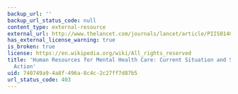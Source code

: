 ```yaml
---
backup_url: ''
backup_url_status_code: null
content_type: external-resource
external_url: http://www.thelancet.com/journals/lancet/article/PIIS0140-6736(11)61093-3/
has_external_license_warning: true
is_broken: true
license: https://en.wikipedia.org/wiki/All_rights_reserved
title: 'Human Resources for Mental Health Care: Current Situation and Strategies for
  Action'
uid: 740749a9-4a8f-496a-8c4c-2c27ff7d87b5
url_status_code: 403
---
```

